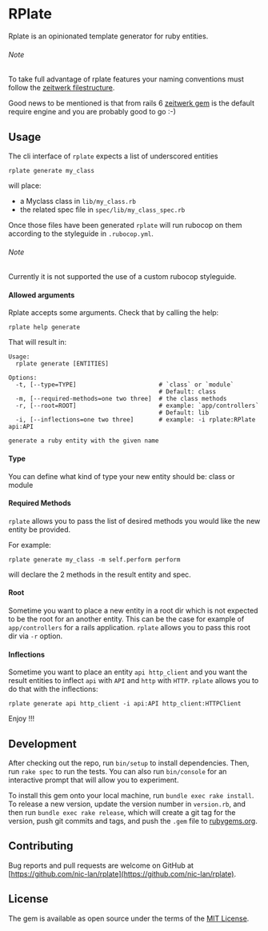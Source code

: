 # RPlate

Rplate is an opinionated template generator for ruby entities.

###### Note

To take full advantage of rplate features your naming conventions must follow the [zeitwerk filestructure](https://github.com/fxn/zeitwerk#file-structure).

Good news to be mentioned is that from rails 6 [zeitwerk gem](https://github.com/fxn/zeitwerk) is the default require engine and you are probably good to go :-)

## Usage

The cli interface of `rplate` expects a list of underscored entities

```console
rplate generate my_class
```

will place:
- a Myclass class in `lib/my_class.rb`
- the related spec file in `spec/lib/my_class_spec.rb`

Once those files have been generated `rplate` will run rubocop on them according to the styleguide in `.rubocop.yml`.

###### Note
Currently it is not supported the use of a custom rubocop styleguide.

#### Allowed arguments

Rplate accepts some arguments. Check that by calling the help:

```console
rplate help generate
```

That will result in:

```console
Usage:
  rplate generate [ENTITIES]

Options:
  -t, [--type=TYPE]                       # `class` or `module`
                                          # Default: class
  -m, [--required-methods=one two three]  # the class methods
  -r, [--root=ROOT]                       # example: `app/controllers`
                                          # Default: lib
  -i, [--inflections=one two three]       # example: -i rplate:RPlate api:API

generate a ruby entity with the given name
```

#### Type

You can define what kind of type your new entity should be: class or module

#### Required Methods

`rplate` allows you to pass the list of desired methods you would like the new entity be provided.

For example:

```console
rplate generate my_class -m self.perform perform
```

will declare the 2 methods in the result entity and spec.

#### Root

Sometime you want to place a new entity in a root dir which is not expected to be the root for an another entity.
This can be the case for example of `app/controllers` for a rails application.
`rplate` allows you to pass this root dir via `-r` option.

#### Inflections

Sometime you want to place an entity `api http_client` and you want the result entities to inflect `api` with `API` and `http` with `HTTP`.
`rplate` allows you to do that with the inflections:

```console
rplate generate api http_client -i api:API http_client:HTTPClient
```

Enjoy !!!

## Development

After checking out the repo, run `bin/setup` to install dependencies. Then, run `rake spec` to run the tests. You can also run `bin/console` for an interactive prompt that will allow you to experiment.

To install this gem onto your local machine, run `bundle exec rake install`. To release a new version, update the version number in `version.rb`, and then run `bundle exec rake release`, which will create a git tag for the version, push git commits and tags, and push the `.gem` file to [rubygems.org](https://rubygems.org).

## Contributing

Bug reports and pull requests are welcome on GitHub at [https://github.com/nic-lan/rplate](https://github.com/nic-lan/rplate).


## License

The gem is available as open source under the terms of the [MIT License](https://opensource.org/licenses/MIT).
